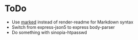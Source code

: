 # ToDo

 - Use [marked](https://github.com/chjj/marked) instead of render-readme for Markdown syntax
 - Switch from express-json5 to express body-parser
 - Do something with sinopia-htpasswd
